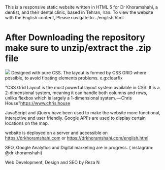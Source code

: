 
This is a responsive static website written in HTML 5 for Dr Khoramshahi, a dentist, and their dental clinic, based in Tehran, Iran.
To view the website with the English content, Please navigate to ../english.html
 # After Downloading the repository make sure to unzip/extract the .zip file
![](Dental_Clinic_project.jpg) 
Designed with pure CSS. The layout is formed by CSS GRID where possible, to avoid floating elements problems. e.g:clearfix

"CSS Grid Layout is the most powerful layout system available in CSS. It is a 2-dimensional system, meaning it can handle both columns and rows, unlike flexbox which is largely a 1-dimensional system. — Chris House"https://www.chris.house
 
JavaScript and jQuery have been used to make the website more functional, interactive and user friendly. Google API's are used to display certain locations on the map.

website is deployed on a server and accessible  on https://drkhoramshahi.com or https://drkhoramshahi.com/english.html

SEO, Google Analytics and Digital marketing are in progress.
( instagram: @dr.khoramshahi)



Web Development, Design and SEO by Reza N
